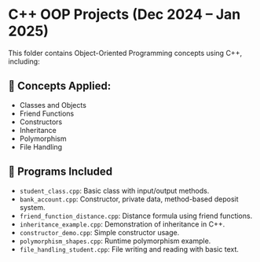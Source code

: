 # C++ OOP Projects (Dec 2024 – Jan 2025)

This folder contains Object-Oriented Programming concepts using C++, including:

## 🔹 Concepts Applied:
- Classes and Objects
- Friend Functions
- Constructors
- Inheritance
- Polymorphism
- File Handling

## 📂 Programs Included

- `student_class.cpp`: Basic class with input/output methods.
- `bank_account.cpp`: Constructor, private data, method-based deposit system.
- `friend_function_distance.cpp`: Distance formula using friend functions.
- `inheritance_example.cpp`: Demonstration of inheritance in C++.
- `constructor_demo.cpp`: Simple constructor usage.
- `polymorphism_shapes.cpp`: Runtime polymorphism example.
- `file_handling_student.cpp`: File writing and reading with basic text.

